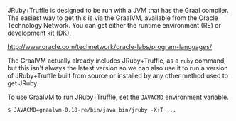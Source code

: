 JRuby+Truffle is designed to be run with a JVM that has the Graal compiler. The easiest way to get this is via the GraalVM, available from the Oracle Technology Network. You can get either the runtime environment (RE) or development kit (DK).

http://www.oracle.com/technetwork/oracle-labs/program-languages/

The GraalVM actually already includes JRuby+Truffle, as a `ruby` command, but this isn't always the latest version so we can also use it to run a version of JRuby+Truffle built from source or installed by any other method used to get JRuby.

To use GraalVM to run JRuby+Truffle, set the `JAVACMD` environment variable.

```
$ JAVACMD=graalvm-0.18-re/bin/java bin/jruby -X+T ...
```